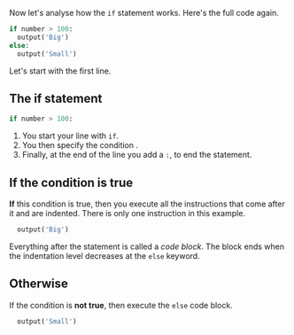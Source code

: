 Now let's analyse how the `if` statement works. Here's the full code again.

```python
if number > 100:
  output('Big')
else:
  output('Small')
```

Let's start with the first line.

## The if statement
```python
if number > 100:
```

1. You start your line with `if`.
1. You then specify the condition . 
1. Finally, at the end of the line you add a `:`, to end the statement. 

## If the condition is true
**If** this condition is true, then you execute all the instructions that come after it and are indented. There is only one instruction in this example.

```python
  output('Big')
```

Everything after the statement is called a *code block*. The block ends when the indentation level decreases at the `else` keyword.  

## Otherwise
If the condition is **not true**, then execute the `else` code block.

```python
  output('Small')
```
